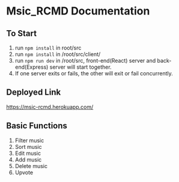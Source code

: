 # Msic_RCMD Documentation	
	
## To Start

1. run `npm install` in root/src
2. run `npm install` in /root/src/client/
3. run `npm run dev` in /root/src, front-end(React) server and back-end(Express) server will start together.
4. If one server exits or fails, the other will exit or fail concurrently.

## Deployed Link
https://msic-rcmd.herokuapp.com/

## Basic Functions

1. Filter music
2. Sort music
3. Edit music
4. Add music
5. Delete music
6. Upvote
